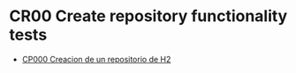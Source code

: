 # CR00 Create repository functionality tests

* [CP000 Creacion de un repositorio de H2](CP000/testVC00CR00CP000.md)
